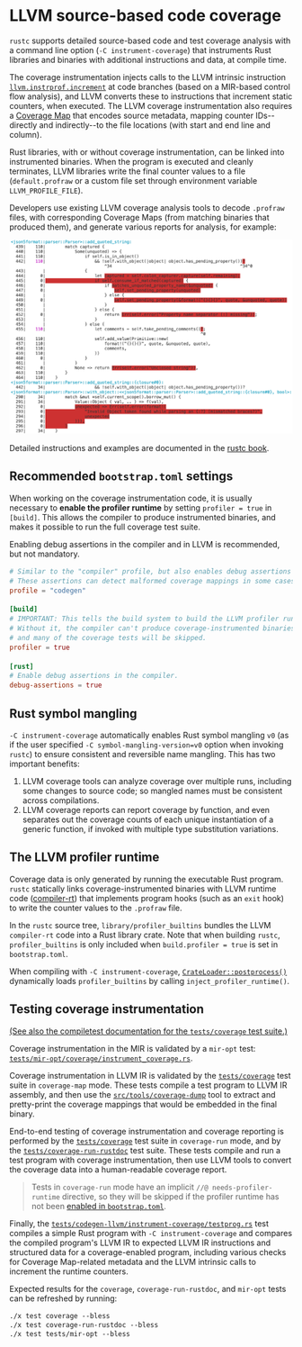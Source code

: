 # LLVM source-based code coverage

`rustc` supports detailed source-based code and test coverage analysis
with a command line option (`-C instrument-coverage`) that instruments Rust
libraries and binaries with additional instructions and data, at compile time.

The coverage instrumentation injects calls to the LLVM intrinsic instruction
[`llvm.instrprof.increment`][llvm-instrprof-increment] at code branches
(based on a MIR-based control flow analysis), and LLVM converts these to
instructions that increment static counters, when executed. The LLVM coverage
instrumentation also requires a [Coverage Map] that encodes source metadata,
mapping counter IDs--directly and indirectly--to the file locations (with
start and end line and column).

Rust libraries, with or without coverage instrumentation, can be linked into
instrumented binaries. When the program is executed and cleanly terminates,
LLVM libraries write the final counter values to a file (`default.profraw` or
a custom file set through environment variable `LLVM_PROFILE_FILE`).

Developers use existing LLVM coverage analysis tools to decode `.profraw`
files, with corresponding Coverage Maps (from matching binaries that produced
them), and generate various reports for analysis, for example:

<img alt="Screenshot of sample `llvm-cov show` result, for function add_quoted_string"
 src="img/llvm-cov-show-01.png" class="center"/>
<br/>

Detailed instructions and examples are documented in the
[rustc book][rustc-book-instrument-coverage].

[llvm-instrprof-increment]: https://llvm.org/docs/LangRef.html#llvm-instrprof-increment-intrinsic
[coverage map]: https://llvm.org/docs/CoverageMappingFormat.html
[rustc-book-instrument-coverage]: https://doc.rust-lang.org/nightly/rustc/instrument-coverage.html

## Recommended `bootstrap.toml` settings

When working on the coverage instrumentation code, it is usually necessary to
**enable the profiler runtime** by setting `profiler = true` in `[build]`.
This allows the compiler to produce instrumented binaries, and makes it possible
to run the full coverage test suite.

Enabling debug assertions in the compiler and in LLVM is recommended, but not
mandatory.

```toml
# Similar to the "compiler" profile, but also enables debug assertions in LLVM.
# These assertions can detect malformed coverage mappings in some cases.
profile = "codegen"

[build]
# IMPORTANT: This tells the build system to build the LLVM profiler runtime.
# Without it, the compiler can't produce coverage-instrumented binaries,
# and many of the coverage tests will be skipped.
profiler = true

[rust]
# Enable debug assertions in the compiler.
debug-assertions = true
```

## Rust symbol mangling

`-C instrument-coverage` automatically enables Rust symbol mangling `v0` (as
if the user specified `-C symbol-mangling-version=v0` option when invoking
`rustc`) to ensure consistent and reversible name mangling. This has two
important benefits:

1. LLVM coverage tools can analyze coverage over multiple runs, including some
   changes to source code; so mangled names must be consistent across compilations.
2. LLVM coverage reports can report coverage by function, and even separates
   out the coverage counts of each unique instantiation of a generic function,
   if invoked with multiple type substitution variations.

## The LLVM profiler runtime

Coverage data is only generated by running the executable Rust program. `rustc`
statically links coverage-instrumented binaries with LLVM runtime code
([compiler-rt][compiler-rt-profile]) that implements program hooks
(such as an `exit` hook) to write the counter values to the `.profraw` file.

In the `rustc` source tree,
`library/profiler_builtins` bundles the LLVM `compiler-rt` code into a Rust library crate.
Note that when building `rustc`,
`profiler_builtins` is only included when `build.profiler = true` is set in `bootstrap.toml`.

When compiling with `-C instrument-coverage`,
[`CrateLoader::postprocess()`][crate-loader-postprocess] dynamically loads
`profiler_builtins` by calling `inject_profiler_runtime()`.

[compiler-rt-profile]: https://github.com/llvm/llvm-project/tree/main/compiler-rt/lib/profile
[crate-loader-postprocess]: https://doc.rust-lang.org/nightly/nightly-rustc/rustc_metadata/creader/struct.CrateLoader.html#method.postprocess

## Testing coverage instrumentation

[(See also the compiletest documentation for the `tests/coverage`
test suite.)](./tests/compiletest.md#coverage-tests)

Coverage instrumentation in the MIR is validated by a `mir-opt` test:
[`tests/mir-opt/coverage/instrument_coverage.rs`].

Coverage instrumentation in LLVM IR is validated by the [`tests/coverage`]
test suite in `coverage-map` mode.
These tests compile a test program to LLVM IR assembly, and then
use the [`src/tools/coverage-dump`] tool to extract and pretty-print the
coverage mappings that would be embedded in the final binary.

End-to-end testing of coverage instrumentation and coverage reporting is
performed by the [`tests/coverage`] test suite in `coverage-run` mode,
and by the [`tests/coverage-run-rustdoc`] test suite.
These tests compile and run a test program with coverage
instrumentation, then use LLVM tools to convert the coverage data into a
human-readable coverage report.

> Tests in `coverage-run` mode have an implicit `//@ needs-profiler-runtime`
> directive, so they will be skipped if the profiler runtime has not been
> [enabled in `bootstrap.toml`](#recommended-configtoml-settings).

Finally, the [`tests/codegen-llvm/instrument-coverage/testprog.rs`] test compiles a simple Rust program
with `-C instrument-coverage` and compares the compiled program's LLVM IR to
expected LLVM IR instructions and structured data for a coverage-enabled
program, including various checks for Coverage Map-related metadata and the LLVM
intrinsic calls to increment the runtime counters.

Expected results for the `coverage`, `coverage-run-rustdoc`,
and `mir-opt` tests can be refreshed by running:

```shell
./x test coverage --bless
./x test coverage-run-rustdoc --bless
./x test tests/mir-opt --bless
```

[`tests/mir-opt/coverage/instrument_coverage.rs`]: https://github.com/rust-lang/rust/blob/master/tests/mir-opt/coverage/instrument_coverage.rs
[`tests/coverage`]: https://github.com/rust-lang/rust/tree/master/tests/coverage
[`src/tools/coverage-dump`]: https://github.com/rust-lang/rust/tree/master/src/tools/coverage-dump
[`tests/coverage-run-rustdoc`]: https://github.com/rust-lang/rust/tree/master/tests/coverage-run-rustdoc
[`tests/codegen-llvm/instrument-coverage/testprog.rs`]: https://github.com/rust-lang/rust/blob/master/tests/mir-opt/coverage/instrument_coverage.rs
